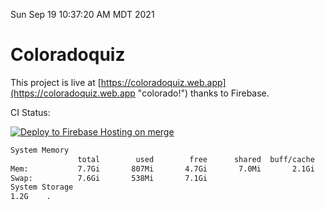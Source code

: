 Sun Sep 19 10:37:20 AM MDT 2021

# Coloradoquiz


This project is live at [https://coloradoquiz.web.app](https://coloradoquiz.web.app "colorado!") thanks to Firebase.

CI Status: 

[![Deploy to Firebase Hosting on merge](https://github.com/teamkushal/coloradoquiz/actions/workflows/firebase-hosting-merge.yml/badge.svg)](https://github.com/teamkushal/coloradoquiz/actions/workflows/firebase-hosting-merge.yml)

```bash
System Memory
               total        used        free      shared  buff/cache   available
Mem:           7.7Gi       807Mi       4.7Gi       7.0Mi       2.1Gi       6.6Gi
Swap:          7.6Gi       538Mi       7.1Gi
System Storage
1.2G	.
```
```bash
